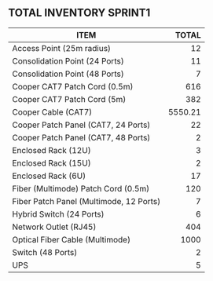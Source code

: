 ## TOTAL INVENTORY SPRINT1 ##

| ITEM                                    |   TOTAL |
|----------------------------------------|--------:|
| Access Point (25m radius)               |      12 |
| Consolidation Point (24 Ports)          |      11 |
| Consolidation Point (48 Ports)          |       7 |
| Cooper CAT7 Patch Cord (0.5m)           |     616 |
| Cooper CAT7 Patch Cord (5m)             |     382 |
| Cooper Cable (CAT7)                     | 5550.21 |
| Cooper Patch Panel (CAT7, 24 Ports)     |      22 |
| Cooper Patch Panel (CAT7, 48 Ports)     |       2 |
| Enclosed Rack (12U)                     |       3 |
| Enclosed Rack (15U)                     |       2 |
| Enclosed Rack (6U)                      |      17 |
| Fiber (Multimode) Patch Cord (0.5m)     |     120 |
| Fiber Patch Panel (Multimode, 12 Ports) |       7 |
| Hybrid Switch (24 Ports)                |       6 |
| Network Outlet (RJ45)                   |     404 |
| Optical Fiber Cable (Multimode)         |    1000 |
| Switch (48 Ports)                       |       2 |
| UPS                                     |       5 |
 